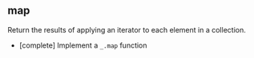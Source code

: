## map
Return the results of applying an iterator to each element in a collection.

* [complete] Implement a `_.map` function


